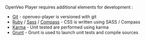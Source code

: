 OpenVeo Player requires additional elements for development :

- [Git](http://git-scm.com/) - openveo-player is versioned with git
- [Ruby](https://www.ruby-lang.org/en/) / [Sass](http://sass-lang.com/) / [Compass](http://compass-style.org/) - CSS is written using SASS / Compass
- [Karma](http://karma-runner.github.io/1.0/index.html) - Unit tested are performed using karma
- [Grunt](http://gruntjs.com/) - Grunt is used to launch unit tests and compile sources